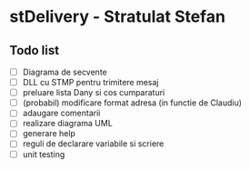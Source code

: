 # stDelivery - Stratulat Stefan
## Todo list
* [ ] Diagrama de secvente
* [ ] DLL cu STMP pentru trimitere mesaj
* [ ] preluare lista Dany si cos cumparaturi
* [ ] (probabil) modificare format adresa (in functie de Claudiu)
* [ ] adaugare comentarii
* [ ] realizare diagrama UML
* [ ] generare help
* [ ] reguli de declarare variabile si scriere
* [ ] unit testing
